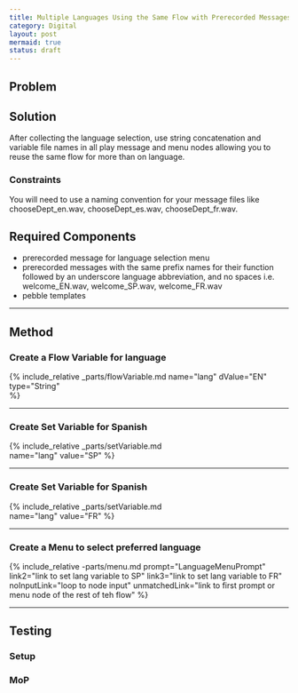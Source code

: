 ```yaml
---
title: Multiple Languages Using the Same Flow with Prerecorded Messages
category: Digital
layout: post
mermaid: true
status: draft
---
```


## Problem



## Solution
After collecting the language selection, use string concatenation and variable file names in all play message and menu nodes allowing you to reuse the same flow for more than on language.

### Constraints
You will need to use a naming convention for your message files like chooseDept_en.wav, chooseDept_es.wav, chooseDept_fr.wav.  

## Required Components
- prerecorded message for language selection menu
- prerecorded messages with the same prefix names for their function followed by an underscore language abbreviation, and no spaces i.e. welcome_EN.wav, welcome_SP.wav, welcome_FR.wav
- pebble templates



---

## Method

### Create a Flow Variable for language  
{% include_relative _parts/flowVariable.md 
    name="lang" 
    dValue="EN"
    type="String"  
    %}

---

### Create Set Variable for Spanish
{% include_relative _parts/setVariable.md  
name="lang"
value="SP"
%}


---

### Create Set Variable for Spanish
{% include_relative _parts/setVariable.md  
name="lang"
value="FR"
%}

---


### Create a Menu to select preferred language
{% include_relative -parts/menu.md 
prompt="LanguageMenuPrompt"
link2="link to set lang variable to SP"
link3="link to set lang variable to FR"
noInputLink="loop to node input"
unmatchedLink="link to first prompt or menu node of the rest of teh flow"
%}

---



## Testing

### Setup


### MoP